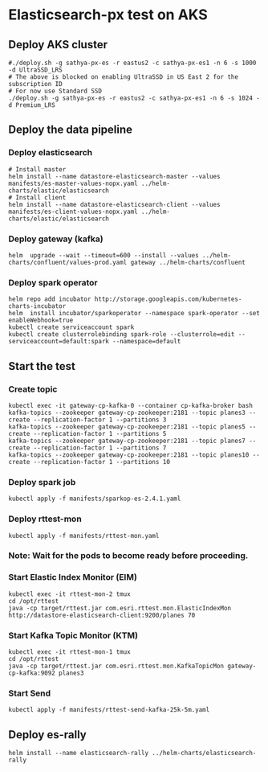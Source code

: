# Elasticsearch-px test on AKS

## Deploy AKS cluster

```
#./deploy.sh -g sathya-px-es -r eastus2 -c sathya-px-es1 -n 6 -s 1000 -d UltraSSD_LRS
# The above is blocked on enabling UltraSSD in US East 2 for the subscription ID
# For now use Standard SSD
./deploy.sh -g sathya-px-es -r eastus2 -c sathya-px-es1 -n 6 -s 1024 -d Premium_LRS
```

## Deploy the data pipeline

### Deploy elasticsearch
```
# Install master
helm install --name datastore-elasticsearch-master --values manifests/es-master-values-nopx.yaml ../helm-charts/elastic/elasticsearch
# Install client
helm install --name datastore-elasticsearch-client --values manifests/es-client-values-nopx.yaml ../helm-charts/elastic/elasticsearch
```

### Deploy gateway (kafka)
```
helm  upgrade --wait --timeout=600 --install --values ../helm-charts/confluent/values-prod.yaml gateway ../helm-charts/confluent
```

### Deploy spark operator
```
helm repo add incubator http://storage.googleapis.com/kubernetes-charts-incubator
helm  install incubator/sparkoperator --namespace spark-operator --set enableWebhook=true
kubectl create serviceaccount spark
kubectl create clusterrolebinding spark-role --clusterrole=edit --serviceaccount=default:spark --namespace=default
```

## Start the test

### Create topic
```
kubectl exec -it gateway-cp-kafka-0 --container cp-kafka-broker bash
kafka-topics --zookeeper gateway-cp-zookeeper:2181 --topic planes3 --create --replication-factor 1 --partitions 3
kafka-topics --zookeeper gateway-cp-zookeeper:2181 --topic planes5 --create --replication-factor 1 --partitions 5
kafka-topics --zookeeper gateway-cp-zookeeper:2181 --topic planes7 --create --replication-factor 1 --partitions 7
kafka-topics --zookeeper gateway-cp-zookeeper:2181 --topic planes10 --create --replication-factor 1 --partitions 10
```

### Deploy spark job
```
kubectl apply -f manifests/sparkop-es-2.4.1.yaml
```

### Deploy rttest-mon
```
kubectl apply -f manifests/rttest-mon.yaml
```

### Note: Wait for the pods to become ready before proceeding.

### Start Elastic Index Monitor (EIM)
```
kubectl exec -it rttest-mon-2 tmux
cd /opt/rttest
java -cp target/rttest.jar com.esri.rttest.mon.ElasticIndexMon http://datastore-elasticsearch-client:9200/planes 70
```

### Start Kafka Topic Monitor (KTM)
```
kubectl exec -it rttest-mon-1 tmux
cd /opt/rttest
java -cp target/rttest.jar com.esri.rttest.mon.KafkaTopicMon gateway-cp-kafka:9092 planes3
```

### Start Send
```
kubectl apply -f manifests/rttest-send-kafka-25k-5m.yaml
```

## Deploy es-rally
```
helm install --name elasticsearch-rally ../helm-charts/elasticsearch-rally
```


